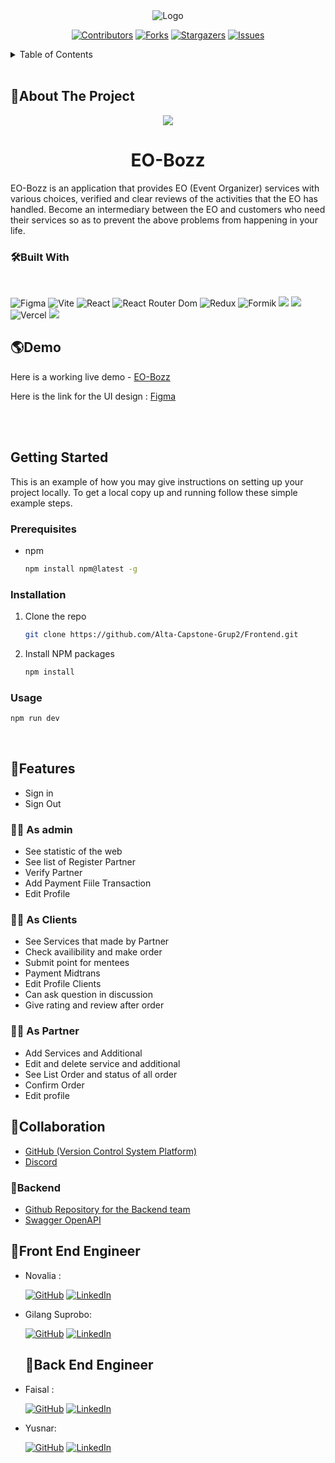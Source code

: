 <div align="center">
<img src="https://user-images.githubusercontent.com/116538882/211175131-95d2c06b-8ec1-401b-93bc-90f31a2c2967.png"alt="Logo">

[![Contributors][contributors-shield]][contributors-url]
[![Forks][forks-shield]][forks-url]
[![Stargazers][stars-shield]][stars-url]
[![Issues][issues-shield]][issues-url]

</div>

<!-- TABLE OF CONTENTS -->
<details>
  <summary>Table of Contents</summary>
  <ol>
    <li>
      <a href="#about-the-project">About The Project</a>
      <ul>
        <li><a href="#built-with">Built With</a></li>
      </ul>
    </li>
    <li><a href="#demo">Demo</a></li>
    <li><a href="#prototype">Prototype</a></li>
    <li>
      <a href="#getting-started">Getting Started</a>
      <ul>
        <li><a href="#prerequisites">Prerequisites</a></li>
        <li><a href="#installation">Installation</a></li>
      </ul>
    </li>
    <li><a href="#features">Features</a></li>
    <li><a href="#collaboration">Collaboration</a></li>
    <li><a href="#backend">Backend </a></li>
    <li><a href="#quality-engineer">Quality Engineer</a></li>
    <li><a href="#author">Author</a></li>
  </ol>
</details>
<br>

## 📃About The Project
<div align='center'>
<img src='https://user-images.githubusercontent.com/116619590/213873623-9e11107d-b60f-4820-b9ce-fe8161e31026.png'/>
<h1>EO-Bozz</h1>
</div>

EO-Bozz is an application that provides EO (Event Organizer) services with various choices, verified and clear reviews of the activities that the EO has handled. Become an intermediary between the EO and customers who need their services so as to prevent the above problems from happening in your life.


### 🛠️Built With

<br>

![Figma](https://img.shields.io/badge/figma-%23F24E1E.svg?style=for-the-badge&logo=figma&logoColor=white)
![Vite](https://img.shields.io/badge/vite-%23646CFF.svg?style=for-the-badge&logo=vite&logoColor=white)
![React](https://img.shields.io/badge/react-%2320232a.svg?style=for-the-badge&logo=react&logoColor=%2361DAFB)
![React Router Dom](https://img.shields.io/badge/React_Router-CA4245?style=for-the-badge&logo=react-router&logoColor=white)
![Redux](https://img.shields.io/badge/redux-%23593d88.svg?style=for-the-badge&logo=redux&logoColor=white)
![Formik](https://img.shields.io/badge/Formik-%23EC5990.svg?style=for-the-badge&logo=formik&logoColor=white)
<img src="https://img.shields.io/badge/Tailwind_CSS-38B2AC?style=for-the-badge&logo=tailwind-css&logoColor=white" />
<img src="https://img.shields.io/badge/DaisyUi-FFFF00?style=for-the-badge&logo=daisyui&logoColor=white" />
![Vercel](https://img.shields.io/badge/Vercel-000000?style=for-the-badge&logo=vercel&logoColor=white)
<img src="https://img.shields.io/badge/Sweet Alert-7D4698?style=for-the-badge&logo=Sweet-Alert&logoColor=white" />

## 🌎Demo

Here is a working live demo - [EO-Bozz](https://frontend-git-dev-eo-bozz.vercel.app/)

<!-- 
## 🎨Prototype
![MacBook_Pro_16-removebg-preview](https://user-images.githubusercontent.com/59137289/201837528-700ce87b-3b70-42bb-9c93-d979a46bc7fe.png)
-->


Here is the link for the UI design : [Figma](https://www.figma.com/file/kh15pd31E4equXqcLUw36H/EO-Bozz?t=vPC7ucXW27udabZd-0)

<br/>
<br/>


## Getting Started

This is an example of how you may give instructions on setting up your project locally.
To get a local copy up and running follow these simple example steps.

### Prerequisites

- npm
  ```sh
  npm install npm@latest -g
  ```

### Installation

1. Clone the repo
   ```sh
   git clone https://github.com/Alta-Capstone-Grup2/Frontend.git
   ```
2. Install NPM packages
   ```sh
   npm install
   ```

### Usage

```sh
npm run dev
```

<br/>

## 💫Features

- Sign in
- Sign Out

### 👩‍💻 As admin

- See statistic of the web
- See list of Register Partner
- Verify Partner 
- Add Payment Fiile Transaction 
- Edit Profile

### 🧑‍🏫 As Clients

- See Services that made by Partner
- Check availibility and make order
- Submit point for mentees
- Payment Midtrans
- Edit Profile Clients
- Can ask question in discussion
- Give rating and review after order

### 🧑‍🎓 As Partner

- Add Services and Additional
- Edit and delete service and additional
- See List Order and status of all order
- Confirm Order
- Edit profile

## 🤝Collaboration

- [GitHub (Version Control System Platform)]( https://github.com/Alta-Capstone-Grup2/)
- [Discord](https://discord.com/)

### 🧰Backend

- [Github Repository for the Backend team]( https://github.com/Alta-Capstone-Grup2/BE-API-EO-Bozz-capstone-alta1)
- [Swagger OpenAPI](https://app.swaggerhub.com/apis-docs/YUSNARSETIYADI150403_1/EO-Bozz/1.0.0)


## 🤖Front End Engineer

- Novalia :

  [![GitHub](https://img.shields.io/badge/-Novalia-black?style=for-the-badge&logo=github&logoColor=white)](https://github.com/Novalia9517) [![LinkedIn](https://img.shields.io/badge/-Novalia-blue?style=for-the-badge&logo=linkedin&logoColor=white)](https://www.linkedin.com/in/nova-lia-53b911261/)

- Gilang Suprobo:

  [![GitHub](https://img.shields.io/badge/-Gilang-black?style=for-the-badge&logo=github&logoColor=white)](https://github.com/gilangsup) [![LinkedIn](https://img.shields.io/badge/-Gilang-blue?style=for-the-badge&logo=linkedin&logoColor=white)](https://www.linkedin.com/in/gilang-suprobo-653706172/)
  
  ## 🤖Back End Engineer

- Faisal :

  [![GitHub](https://img.shields.io/badge/-Faisal-black?style=for-the-badge&logo=github&logoColor=white)](https://github.com/mfaishal882) [![LinkedIn](https://img.shields.io/badge/-Faisal-blue?style=for-the-badge&logo=linkedin&logoColor=white)](https://www.linkedin.com/)

- Yusnar:

  [![GitHub](https://img.shields.io/badge/-Yusnar-black?style=for-the-badge&logo=github&logoColor=white)](https://github.com/yusnarsetiyadi) [![LinkedIn](https://img.shields.io/badge/-Yusnar-blue?style=for-the-badge&logo=linkedin&logoColor=white)](https://www.linkedin.com/in/yusnar-setiyadi-82b079252/)

[contributors-shield]: https://img.shields.io/github/contributors/Capstone-Group3-Mentutor/Front-End.svg?style=for-the-badge
[contributors-url]: https://github.com/Capstone-Group3-Mentutor/Front-End/graphs/contributors
[forks-shield]: https://img.shields.io/github/forks/Capstone-Group3-Mentutor/Front-End.svg?style=for-the-badge
[forks-url]: https://github.com/Capstone-Group3-Mentutor/Front-End/network/members
[stars-shield]: https://img.shields.io/github/stars/Capstone-Group3-Mentutor/Front-End.svg?style=for-the-badge
[stars-url]: https://github.com/Capstone-Group3-Mentutor/Front-End/stargazers
[issues-shield]: https://img.shields.io/github/issues/Capstone-Group3-Mentutor/Front-End.svg?style=for-the-badge
[issues-url]: https://github.com/Capstone-Group3-Mentutor/Front-End/issues
